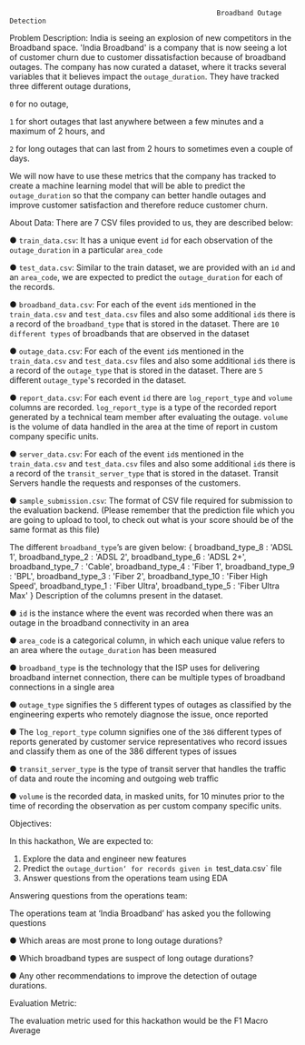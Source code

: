                                                        Broadband Outage Detection
                                                       
Problem Description: 
India is seeing an explosion of new competitors in the Broadband space. 'India Broadband' is a company that is now seeing a lot of customer churn due to customer dissatisfaction
because of broadband outages.
The company has now curated a dataset, where it tracks several variables that it believes
impact the `outage_duration`. They have tracked three different outage durations, 

`0` for no outage,

`1` for short outages that last anywhere between a few minutes and a maximum
of 2 hours, and

`2` for long outages that can last from 2 hours to sometimes even a couple
of days.

We will now have to use these metrics that the company has tracked to create a machine
learning model that will be able to predict the `outage_duration` so that the company can
better handle outages and improve customer satisfaction and therefore reduce customer
churn.

About Data:
There are 7 CSV files provided to us, they are described below:

● `train_data.csv`: It has a unique event `id` for each observation of the
`outage_duration` in a particular `area_code`

● `test_data.csv`: Similar to the train dataset, we are provided with an `id` and an
`area_code`, we are expected to predict the `outage_duration` for each of the
records. 

● `broadband_data.csv`: For each of the event `id`s mentioned in the `train_data.csv`
and `test_data.csv` files and also some additional `id`s there is a record of the
`broadband_type` that is stored in the dataset. There are `10 different types` of
broadbands that are observed in the dataset

● `outage_data.csv`: For each of the event `id`s mentioned in the `train_data.csv` and
`test_data.csv` files and also some additional `id`s there is a record of the
`outage_type` that is stored in the dataset. There are `5` different `outage_type`'s
recorded in the dataset.

● `report_data.csv`: For each event `id` there are `log_report_type` and `volume`
columns are recorded. `log_report_type` is a type of the recorded report generated
by a technical team member after evaluating the outage. `volume` is the volume of
data handled in the area at the time of report in custom company specific units.

● `server_data.csv`: For each of the event `id`s mentioned in the `train_data.csv` and
`test_data.csv` files and also some additional `id`s there is a record of the
`transit_server_type` that is stored in the dataset. Transit Servers handle the
requests and responses of the customers.

● `sample_submission.csv`: The format of CSV file required for submission to the
evaluation backend. (Please remember that the prediction file which you are going
to upload to tool, to check out what is your score should be of the same format as
this file)

The different `broadband_type`’s are given below:
{
broadband_type_8 : 'ADSL 1',
broadband_type_2 : 'ADSL 2',
broadband_type_6 : 'ADSL 2+',
broadband_type_7 : 'Cable',
broadband_type_4 : 'Fiber 1',
broadband_type_9 : 'BPL',
broadband_type_3 : 'Fiber 2',
broadband_type_10 : 'Fiber High Speed',
broadband_type_1 : 'Fiber Ultra',
broadband_type_5 : 'Fiber Ultra Max'
}
Description of the columns present in the dataset.

● `id` is the instance where the event was recorded when there was
an outage in the broadband connectivity in an area

● `area_code` is a categorical column, in which each unique value
refers to an area where the `outage_duration` has been measured

● `broadband_type` is the technology that the ISP uses for
delivering broadband internet connection, there can be multiple
types of broadband connections in a single area

● `outage_type` signifies the `5` different types of outages as
classified by the engineering experts who remotely diagnose the
issue, once reported

● The `log_report_type` column signifies one of the `386` different
types of reports generated by customer service representatives
who record issues and classify them as one of the 386 different
types of issues

● `transit_server_type` is the type of transit server that handles
the traffic of data and route the incoming and outgoing web
traffic

● `volume` is the recorded data, in masked units, for 10 minutes
prior to the time of recording the observation as per custom
company specific units.

Objectives:

In this hackathon, We are expected to:
1. Explore the data and engineer new features
2. Predict the `outage_durtion‘ for records given in `test_data.csv` file
3. Answer questions from the operations team using EDA

Answering questions from the operations team:

The operations team at ‘India Broadband’ has asked you the following questions

● Which areas are most prone to long outage durations?

● Which broadband types are suspect of long outage durations?

● Any other recommendations to improve the detection of outage durations.

Evaluation Metric:

The evaluation metric used for this hackathon would be the F1 Macro Average
